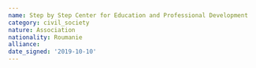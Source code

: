 ```yaml
---
name: Step by Step Center for Education and Professional Development
category: civil_society
nature: Association
nationality: Roumanie
alliance: 
date_signed: '2019-10-10'
---
```

    
